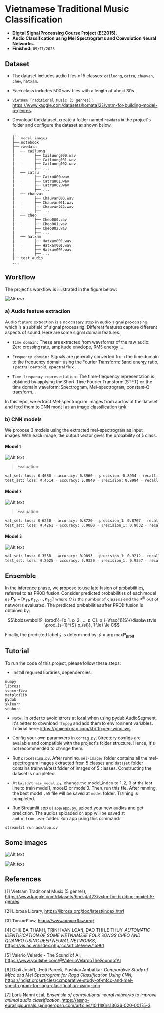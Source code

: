 # Vietnamese Traditional Music Classification
- **Digital Signal Processing Course Project (EE2015).**
- **Audio Classification using Mel Spectrograms and Convolution Neural Networks.**
- **Finished:** ```09/07/2023```

## Dataset
- The dataset includes audio files of 5 classes:  ``cailuong``,  ``catru``,  ``chauvan``,  ``cheo``,  ``hatxam``.
- Each class includes 500 wav files with a length of about 30s.
- ``Vietnam Traditional Music (5 genres):`` https://www.kaggle.com/datasets/homata123/vntm-for-building-model-5-genres.
- Download the dataset, create a folder named ``rawdata`` in the project's folder and configure the dataset as shown below.
  
      ...
      ├── model_images
      ├── notebook
      ├── rawdata                   
      │  ├── cailuong 
      |  |      ├── Cailuong000.wav
      |  |      ├── Cailuong001.wav
      |  |      ├── Cailuong002.wav   
      |  |      ├── ...
      │  ├── catru    
      |  |      ├── Catru000.wav
      |  |      ├── Catru001.wav
      |  |      ├── Catru002.wav   
      |  |      ├── ...        
      │  ├── chauvan  
      |  |      ├── Chauvan000.wav
      |  |      ├── Chauvan001.wav
      |  |      ├── Chauvan002.wav   
      |  |      ├── ...   
      │  ├── cheo  
      |  |      ├── Cheo000.wav
      |  |      ├── Cheo001.wav
      |  |      ├── Cheo002.wav   
      |  |      ├── ...  
      │  ├── hatxam  
      |  |      ├── Hatxam000.wav
      |  |      ├── Hatxam001.wav
      |  |      ├── Hatxam002.wav   
      |  |      ├── ...              
      ├── test_audio
      ...

## Workflow
The project's workflow is illustrated in the figure below:

![Alt text](https://github.com/LTPhat/Vietnamese-Traditional-Music-Classification/blob/main/model_images/train_phase3.png)

### a) Audio feature extraction
Audio feature extraction is a necessary step in audio signal processing, which is a subfield of signal processing. Different features capture different aspects of sound. Here are some signal domain features.
- ``Time domain:`` These are extracted from waveforms of the raw audio: Zero crossing rate, amplitude envelope, RMS energy ...

- ``Frequency domain:`` Signals are generally converted from the time domain to the frequency domain using the Fourier Transform: Band energy ratio, spectral centroid, spectral flux ...

- ``Time-frequency representation:`` The time-frequency representation is obtained by applying the Short-Time Fourier Transform (STFT) on the time domain waveform: Spectrogram, Mel-spectrogram, constant-Q transform...

In this repo, we extract Mel-spectrogram images from audios of the dataset and feed them to CNN model as an image classification task.

### b) CNN models
We propose 3 models using the extracted mel-spectrogram as input images. With each image, the output vector gives the probability of 5 class.
#### Model 1

![Alt text](https://github.com/LTPhat/Vietnamese-Traditional-Music-Classification/blob/main/model_images/model1/model1.png)

> Evaluation:

```sh
val_set: loss: 0.4680 - accuracy: 0.8960 - precision: 0.8954 - recall: 0.8907
test_set: loss: 0.4514 - accuracy: 0.8840 - precision: 0.8984 - recall: 0.8840
```

#### Model 2

![Alt text](https://github.com/LTPhat/Vietnamese-Traditional-Music-Classification/blob/main/model_images/model2/model2.png)

> Evaluation:

```sh
val_set: loss: 0.6250 - accuracy: 0.8720 - precision_1: 0.8767 - recall_1: 0.8720
test_set: loss: 0.4261 - accuracy: 0.9000 - precision_1: 0.9032 - recall_1: 0.8960
```

#### Model 3

![Alt text](https://github.com/LTPhat/Vietnamese-Traditional-Music-Classification/blob/main/model_images/model3/model3.png)

```sh
val_set: loss: 0.3558 - accuracy: 0.9093 - precision_1: 0.9212 - recall_1: 0.9040
test_set: loss: 0.2625 - accuracy: 0.9320 - precision_1: 0.9357 - recall_1: 0.9320
```
## Ensemble

In the inference phase, we propose to use late fusion of probabilities, referred to as PROD fusion. Consider predicted probabilities of each model as $\boldsymbol{P_s} = [p_{s1}, p_{s2}, ..., p_{sC}]$  where $C$ is the number of classes and the $s^{th}$  out of  networks evaluated. The predicted probabilities after PROD fusion is obtained by:

$$\boldsymbol{P_{prod}}=[p_1, p_2, ..., p_C], p_i=\frac{1}{S}{\displaystyle \prod_{s=1}^{S}  p_{si}}, 1 \le i \le C$$

Finally, the predicted label $\hat{y}$ is determined by: $\hat{y}=\arg \max{\boldsymbol{P_{prod}}}$

## Tutorial

To run the code of this project, please follow these steps:
- Install required libraries, dependencies.
```sh
numpy
librosa
tensorflow
matplotlib
pydub
sklearn
seaborn
```
- ``Note!`` In order to avoid errors at local when using pydub.AudioSegment, it's better to download ``ffmpeg`` and add them to environment variables. Tutorial here: https://phoenixnap.com/kb/ffmpeg-windows
- Config your own parameters in ``config.py``. Directory configs are available and compatible with the project's folder structure. Hence, it's not recommended to change them.

- Run  ``processing.py``. After running, ``mel-images`` folder contains all the mel-spectrogram images extracted from 5 classes and ``dataset`` folder contains train/val/test folder of images of 5 classes. Constructing the dataset is completed.

- At ``build/train_model.py``, change the model_index to 1, 2, 3 at the last line to train model1, model2 or model3. Then, run this file.
After running, the best model ``.h5`` file will be saved at ``model`` folder. Training is completed.

- Run Streamlit app at ``app/app.py``, upload your new audios and get prediction. The audios uploaded on app will be saved at ``audio_from_user`` folder. Run app using this command:

```sh
streamlit run app/app.py
```

## Some images

![Alt text](https://github.com/LTPhat/Vietnamese-Traditional-Music-Classification/blob/main/app/images/app.png)


![Alt text](https://github.com/LTPhat/Vietnamese-Traditional-Music-Classification/blob/main/app/images/predict.png)


## References

[1] Vietnam Traditional Music (5 genres), https://www.kaggle.com/datasets/homata123/vntm-for-building-model-5-genres.

[2] Librosa Library, https://librosa.org/doc/latest/index.html

[3] TensorFlow, https://www.tensorflow.org/

[4] CHU BA THANH, TRINH VAN LOAN, DAO THI LE THUY, _AUTOMATIC IDENTIFICATION OF SOME VIETNAMESE FOLK
SONGS CHEO AND QUANHO USING DEEP NEURAL NETWORKS_, https://vjs.ac.vn/index.php/jcc/article/view/15961

[5] Valerio Velardo - The Sound of AI, https://www.youtube.com/@ValerioVelardoTheSoundofAI

[6] Dipti Joshi1, Jyoti Pareek, Pushkar Ambatkar, _Comparative Study of Mfcc and Mel Spectrogram for Raga Classification Using CNN_, https://indjst.org/articles/comparative-study-of-mfcc-and-mel-spectrogram-for-raga-classification-using-cnn

[7] Loris Nanni et al, _Ensemble of convolutional neural networks to improve animal audio classification_, https://asmp-eurasipjournals.springeropen.com/articles/10.1186/s13636-020-00175-3
